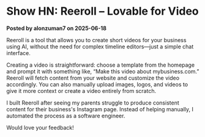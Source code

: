 # Show HN: Reeroll – Lovable for Video

**Posted by alonzuman7 on 2025-06-18**

Reeroll is a tool that allows you to create short videos for your business using AI, without the need for complex timeline editors—just a simple chat interface.

Creating a video is straightforward: choose a template from the homepage and prompt it with something like, “Make this video about mybusiness.com.” Reeroll will fetch content from your website and customize the video accordingly. You can also manually upload images, logos, and videos to give it more context or create a video entirely from scratch.

I built Reeroll after seeing my parents struggle to produce consistent content for their business's Instagram page. Instead of helping manually, I automated the process as a software engineer.

Would love your feedback!